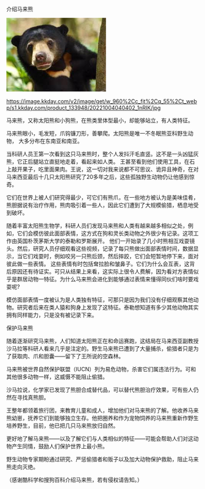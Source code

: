 介绍马来熊


![介绍马来熊](https://github.com/ywangnccu/ywang/blob/main/images/SunBear.jpg)

https://image.kkday.com/v2/image/get/w_960%2Cc_fit%2Cq_55%2Ct_webp/s1.kkday.com/product_133948/20221004040402_1nRIK/jpg

马来熊，又称太阳熊和小狗熊，在熊类里体型最小，却能够站立，有人类特征。

马来熊眼小，毛发短，爪钩镰刀形，善攀爬。太阳熊是唯一不冬眠熊亚科野生动物， 大多分布在东南亚和南亚。

当科研人员王第一次看到这只马来熊时，整个人发抖汗毛直竖。这不是一头凶猛灰熊，它正后腿站立直挺地走着，看起来如人类。
王甚至看到他们使用工具，在石上敲开果子，吃里面果肉。王说，这一切对我来说都不可思议、诡异且神奇，在对马来西亚最后十几只太阳熊研究了20多年之后，这些孤独野生动物仍让他感到惊奇。

它们在世界上被人们研究得最少，可它们有熊爪，在一些地方被认为是美味佳肴，熊胆据说有治疗作用，熊肉吸引着一些人，因此它们遭到了大规模偷猎，栖息地受到破坏。

随着丰富太阳熊生物学，科研人员们发现马来熊和人类有越来越多相似之处，例如，它们会模仿彼此面部表情，这方式在狗和灵长类动物之外很少有记录。这项工作由英国朴茨茅斯大学的泰勒和罗斯展开。
他们一开始录了几小时熊相互戏耍镜头。然后，研究人员仔细观看这些视频，记录了每只熊做出面部表情时间，数据显示，当它们戏耍时，例如咬另一只熊后颈，然后摔跤，它们会短暂地停下来，面对彼此做一些表情。
这些表情有时包括耷拉脸和皱鼻子。它们为什么会互表，这背后原因还有待证实。可只从结果上来看，这实际上很令人费解，因为看对方表情似乎是群居动物一特征。为什么马来熊会进化到能够通过表情来懂得同伙们啥时要戏耍呢?

模仿面部表情一度被认为是人类独有特征，可那只是因为我们没有仔细观察其他动物。研究者后来在类人猿和狗身上发现了这特征。泰勒想知道有多少其他动物其实拥有同样能力，只是没有被记录下来。

保护马来熊

随着逐渐研究马来熊，人们知道太阳熊正在和命运赛跑，这结局在马来西亚副教授沙马拉等科研人看来几乎是注定的。野生马来熊已遭到了大量捕杀，偷猎者只是为了获取肉、爪和胆囊——留下了王所说的空森林。

马来熊被世界自然保护联盟（IUCN）列为易危动物，杀害它们属违法行为。可和其他很多动物一样，这威慑不能阻止偷猎。

沙马拉说，化学家已发现了熊胆合成替代品，可以替代熊胆治疗效果，可有些人仍然在寻找真熊胆。

王整年都领着旅行团，来教育儿童和成人，增加他们对马来熊的了解。他收养马来熊幼崽，抚养它们到能够独立生存。他把圈养和作为宠物饲养的马来熊重新作野生培养野生，目前，他已把几只马来熊放归自然。

更好地了解马来熊——以及了解它们与人类相似的特征——可能会帮助人们对这动物产生同情，鼓励人们保护世界上最小熊。

野生动物专家期盼通过研究、严惩偷猎者和贩子以及加大动物保护救助，阻止马来熊走向灭绝。


（感谢酷科学和搜狗百科介绍马来熊，若有侵权请告知。）
